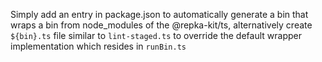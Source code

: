 Simply add an entry in package.json to automatically generate a bin that wraps a bin from node_modules
of the @repka-kit/ts, alternatively create `${bin}.ts` file similar to `lint-staged.ts` to override
the default wrapper implementation which resides in `runBin.ts`
